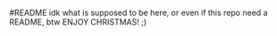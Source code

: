 #README
idk what is supposed to be here, or even if this repo need a README, btw ENJOY CHRISTMAS! ;)
